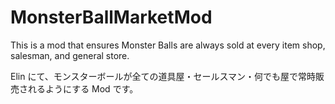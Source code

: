 # MonsterBallMarketMod
This is a mod that ensures Monster Balls are always sold at every item shop, salesman, and general store.

Elin にて、モンスターボールが全ての道具屋・セールスマン・何でも屋で常時販売されるようにする Mod です。
